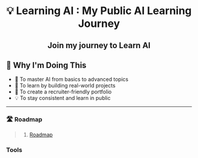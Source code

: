 <h1 align="center">
💡 Learning AI : My Public AI Learning Journey
</h1>


<h2 align="center"> 
    Join my journey to Learn AI 
</h2>


 ## 📍 Why I'm Doing This



- 🎯 To master AI from basics to advanced topics
- 📖 To learn by building real-world projects
- 💼 To create a recruiter-friendly portfolio
- 💡 To stay consistent and learn in public

---

### 🛣️ Roadmap 


  > 1.  [Roadmap](https://www.youtube.com/watch?v=6dqAwh2MCg0)


### Tools



